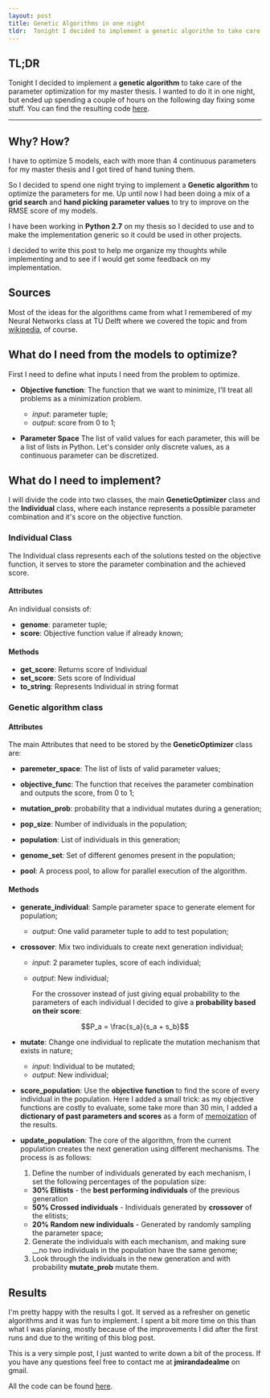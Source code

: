```yaml
---
layout: post
title: Genetic Algorithms in one night
tldr:  Tonight I decided to implement a genetic algorithm to take care of the parameter optimization for my master thesis. I wanted to do it in one night, but ended up spending a couple of hours on the following day fixing some stuff.
---
```


## __TL;DR__

Tonight I decided to implement a __genetic algorithm__ to take care of the parameter optimization for my master thesis. I wanted to do it in one night, but ended up spending a couple of hours on the following day fixing some stuff. You can find the resulting code [here](https://gist.github.com/Joao-M-Almeida/06972e6a4c005a3f9c37f36e9892bcf9).

--------

## Why? How?

I have to optimize 5 models, each with more than 4 continuous parameters for my master thesis and I got tired of hand tuning them.

So I decided to spend one night trying to implement a __Genetic algorithm__ to optimize the parameters for me. Up until now I had been doing a mix of a __grid search__ and __hand picking parameter values__ to try to improve on the RMSE score of my models.

I have been working in __Python 2.7__ on my thesis so I decided to use and to make the implementation generic so it could be used in other projects.

I decided to write this post to help me organize my thoughts while implementing and to see if I would get some feedback on my implementation.

## Sources

Most of the ideas for the algorithms came from what I remembered of my Neural Networks class at TU Delft where we covered the topic and from [wikipedia](https://en.wikipedia.org/wiki/Genetic_algorithm), of course.

## What do I need from the models to optimize?

First I need to define what inputs I need from the problem to optimize.

- __Objective function__: The function that we want to minimize, I'll treat all problems as a minimization problem.
  - _input_: parameter tuple;
  - _output_: score from 0 to 1;


- __Parameter Space__ The list of valid values for each parameter, this will be a list of lists in Python. Let's consider only discrete values, as a continuous parameter can be discretized.

## What do I need to implement?

I will divide the code into two classes, the main __GeneticOptimizer__ class and the __Individual__ class, where each instance represents a possible parameter combination and it's score on the objective function.

### Individual Class

The Individual class represents each of the solutions tested on the objective function, it serves to store the parameter combination and the achieved score.

#### Attributes

An individual consists of:

- __genome__: parameter tuple;
- __score__: Objective function value if already known;

#### Methods

- __get_score__: Returns score of Individual
- __set_score__: Sets score of Individual
- __to_string__: Represents Individual in string format


### Genetic algorithm class

#### Attributes

The main Attributes that need to be stored by the __GeneticOptimizer__ class are:

- __paremeter_space__: The list of lists of valid parameter values;
- __objective_func__: The function that receives the parameter combination and outputs the score, from 0 to 1;

- __mutation_prob__: probability that a individual mutates during a generation;

- __pop_size__: Number of individuals in the population;
- __population__: List of individuals in this generation;
- __genome_set__: Set of different genomes present in the population;

- __pool__: A process pool, to allow for parallel execution of the algorithm.

#### Methods

- __generate_individual__: Sample parameter space to generate element for population;
  - _output_: One valid parameter tuple to add to test population;


- __crossover__: Mix two individuals to create next generation individual;
  - _input_: 2 parameter tuples, score of each individual;
  - _output_: New individual;

    For the crossover instead of just giving equal probability to the parameters of each individual I decided to give a __probability based on their score__:

$$P_a = \frac{s_a}{s_a + s_b}$$

- __mutate__: Change one individual to replicate the mutation mechanism that exists in nature;
  - _input_: Individual to be mutated;
  - _output_: New individual;

- __score_population__: Use the __objective function__ to find the score of every individual in the population. Here I added a small trick: as my objective functions are costly to evaluate, some take more than 30 min, I added a __dictionary of past parameters and scores__ as a form of [memoization](https://en.wikipedia.org/wiki/Memoization) of the results.

- __update_population__: The core of the algorithm, from the current population creates the next generation using different mechanisms. The process is as follows:

  1. Define the number of individuals generated by each mechanism, I set the following percentages of the population size:
    - __30% Elitists__ - the __best performing individuals__ of the previous generation
    - __50% Crossed individuals__ - Individuals generated by __crossover__ of the elitists;
    - __20% Random new individuals__ - Generated by randomly sampling the parameter space;
  2. Generate the individuals with each mechanism, and making sure __no two individuals in the population have the same genome;
  3. Look through the individuals in the new generation and with probability __mutate_prob__ mutate them.

## Results

I'm pretty happy with the results I got. It served as a refresher on genetic algorithms and it was fun to implement. I spent a bit more time on this than what I was planing, mostly because of the improvements I did after the first runs and due to the writing of this blog post.

This is a very simple post, I just wanted to write down a bit of the process. If you have any questions feel free to contact me at __jmirandadealme__ on gmail.

All the code can be found [here](https://gist.github.com/Joao-M-Almeida/06972e6a4c005a3f9c37f36e9892bcf9).
